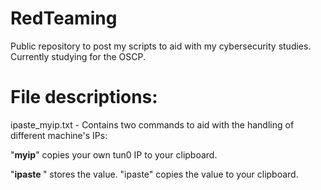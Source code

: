 # RedTeaming
Public repository to post my scripts to aid with my cybersecurity studies. Currently studying for the OSCP.

# File descriptions:
ipaste_myip.txt - Contains two commands to aid with the handling of different machine's IPs:

"**myip**" copies your own tun0 IP to your clipboard.

"**ipaste *<IP>***" stores the <IP> value. "ipaste" copies the <IP> value to your clipboard.
